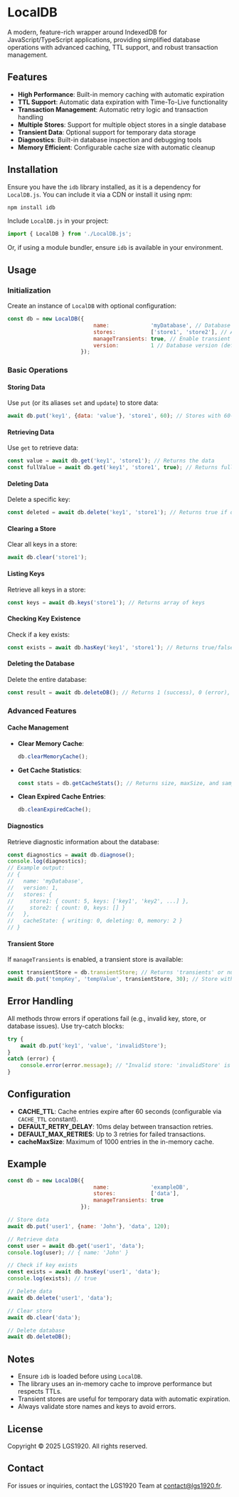 # LocalDB

A modern, feature-rich wrapper around IndexedDB for JavaScript/TypeScript applications, providing simplified database
operations with advanced caching, TTL support, and robust transaction management.

## Features

- **High Performance**: Built-in memory caching with automatic expiration
- **TTL Support**: Automatic data expiration with Time-To-Live functionality
- **Transaction Management**: Automatic retry logic and transaction handling
- **Multiple Stores**: Support for multiple object stores in a single database
- **Transient Data**: Optional support for temporary data storage
- **Diagnostics**: Built-in database inspection and debugging tools
- **Memory Efficient**: Configurable cache size with automatic cleanup

## Installation

Ensure you have the `idb` library installed, as it is a dependency for `LocalDB.js`. You can include it via a CDN or
install it using npm:

```bash
npm install idb
```

Include `LocalDB.js` in your project:

```javascript
import { LocalDB } from './LocalDB.js';
```

Or, if using a module bundler, ensure `idb` is available in your environment.

## Usage

### Initialization

Create an instance of `LocalDB` with optional configuration:

```javascript
const db = new LocalDB({
                           name:             'myDatabase', // Database name (default: 'mydb')
                           stores:           ['store1', 'store2'], // Array of store names (default: ['mystore'])
                           manageTransients: true, // Enable transient store (default: false)
                           version:          1 // Database version (default: 1)
                       });
```

### Basic Operations

#### Storing Data

Use `put` (or its aliases `set` and `update`) to store data:

```javascript
await db.put('key1', {data: 'value'}, 'store1', 60); // Stores with 60-second TTL
```

#### Retrieving Data

Use `get` to retrieve data:

```javascript
const value = await db.get('key1', 'store1'); // Returns the data
const fullValue = await db.get('key1', 'store1', true); // Returns full object with metadata
```

#### Deleting Data

Delete a specific key:

```javascript
const deleted = await db.delete('key1', 'store1'); // Returns true if deleted, false if not found
```

#### Clearing a Store

Clear all keys in a store:

```javascript
await db.clear('store1');
```

#### Listing Keys

Retrieve all keys in a store:

```javascript
const keys = await db.keys('store1'); // Returns array of keys
```

#### Checking Key Existence

Check if a key exists:

```javascript
const exists = await db.hasKey('key1', 'store1'); // Returns true/false
```

#### Deleting the Database

Delete the entire database:

```javascript
const result = await db.deleteDB(); // Returns 1 (success), 0 (error), or 2 (blocked)
```

### Advanced Features

#### Cache Management

- **Clear Memory Cache**:
  ```javascript
  db.clearMemoryCache();
  ```
- **Get Cache Statistics**:
  ```javascript
  const stats = db.getCacheStats(); // Returns size, maxSize, and sample entries
  ```
- **Clean Expired Cache Entries**:
  ```javascript
  db.cleanExpiredCache();
  ```

#### Diagnostics

Retrieve diagnostic information about the database:

```javascript
const diagnostics = await db.diagnose();
console.log(diagnostics);
// Example output:
// {
//   name: 'myDatabase',
//   version: 1,
//   stores: {
//     store1: { count: 5, keys: ['key1', 'key2', ...] },
//     store2: { count: 0, keys: [] }
//   },
//   cacheState: { writing: 0, deleting: 0, memory: 2 }
// }
```

#### Transient Store

If `manageTransients` is enabled, a transient store is available:

```javascript
const transientStore = db.transientStore; // Returns 'transients' or null
await db.put('tempKey', 'tempValue', transientStore, 30); // Store with 30-second TTL
```

## Error Handling

All methods throw errors if operations fail (e.g., invalid key, store, or database issues). Use try-catch blocks:

```javascript
try {
    await db.put('key1', 'value', 'invalidStore');
}
catch (error) {
    console.error(error.message); // "Invalid store: 'invalidStore' is not a valid store."
}
```

## Configuration

- **CACHE_TTL**: Cache entries expire after 60 seconds (configurable via `CACHE_TTL` constant).
- **DEFAULT_RETRY_DELAY**: 10ms delay between transaction retries.
- **DEFAULT_MAX_RETRIES**: Up to 3 retries for failed transactions.
- **cacheMaxSize**: Maximum of 1000 entries in the in-memory cache.

## Example

```javascript
const db = new LocalDB({
                           name:             'exampleDB',
                           stores:           ['data'],
                           manageTransients: true
                       });

// Store data
await db.put('user1', {name: 'John'}, 'data', 120);

// Retrieve data
const user = await db.get('user1', 'data');
console.log(user); // { name: 'John' }

// Check if key exists
const exists = await db.hasKey('user1', 'data');
console.log(exists); // true

// Delete data
await db.delete('user1', 'data');

// Clear store
await db.clear('data');

// Delete database
await db.deleteDB();
```

## Notes

- Ensure `idb` is loaded before using `LocalDB`.
- The library uses an in-memory cache to improve performance but respects TTLs.
- Transient stores are useful for temporary data with automatic expiration.
- Always validate store names and keys to avoid errors.

## License

Copyright © 2025 LGS1920. All rights reserved.

## Contact

For issues or inquiries, contact the LGS1920 Team at contact@lgs1920.fr.